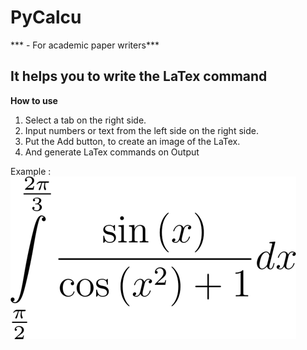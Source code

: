 # PyCalcu

*** - For academic paper writers***

## It helps you to write the LaTex command

**How to use** 
1. Select a tab on the right side.
2. Input numbers or text from the left side on the right side.
3. Put the Add button,
   to create an image of the LaTex.
4. And generate LaTex commands on Output 

Example : ![the image of LaTeX](https://github.com/AreaEffectCloud/PyCalcu/blob/master/output_images/formula.png)
